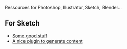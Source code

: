 Ressources for Photoshop, Illustrator, Sketch, Blender…

## For Sketch

* [Some good stuff](http://www.sketchtips.info/)
* [A nice plugin to generate content](https://github.com/timuric/Content-generator-sketch-plugin)
